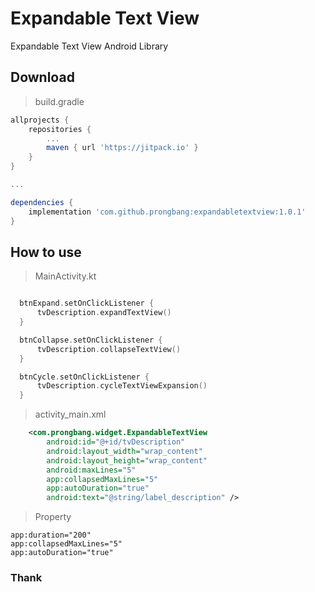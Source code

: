 # Expandable Text View
Expandable Text View Android Library

## Download
> build.gradle
```gradle
allprojects {
    repositories {
        ...
        maven { url 'https://jitpack.io' }
    }
}

...

dependencies {
    implementation 'com.github.prongbang:expandabletextview:1.0.1'
}
```

## How to use
> MainActivity.kt
```kotlin

  btnExpand.setOnClickListener {
      tvDescription.expandTextView()
  }

  btnCollapse.setOnClickListener {
      tvDescription.collapseTextView()
  }

  btnCycle.setOnClickListener {
      tvDescription.cycleTextViewExpansion()
  }
```

> activity_main.xml
```xml
    <com.prongbang.widget.ExpandableTextView
        android:id="@+id/tvDescription"
        android:layout_width="wrap_content"
        android:layout_height="wrap_content"
        android:maxLines="5"
        app:collapsedMaxLines="5"
        app:autoDuration="true"
        android:text="@string/label_description" />
```
> Property
```
app:duration="200"
app:collapsedMaxLines="5"
app:autoDuration="true"
```

### Thank
